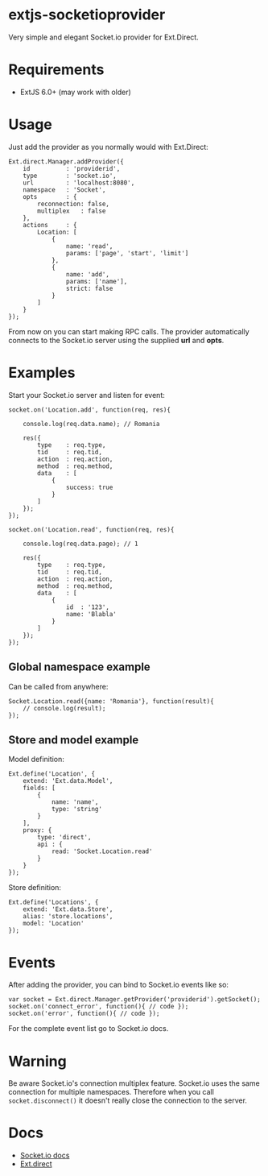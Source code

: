 # extjs-socketioprovider
Very simple and elegant Socket.io provider for Ext.Direct.

# Requirements
- ExtJS 6.0+ (may work with older)

# Usage

Just add the provider as you normally would with Ext.Direct:

```
Ext.direct.Manager.addProvider({
    id          : 'providerid',
    type        : 'socket.io',
    url         : 'localhost:8080',
    namespace   : 'Socket',
    opts        : {
        reconnection: false,
        multiplex   : false
    },
    actions     : {
        Location: [
            {
                name: 'read',
                params: ['page', 'start', 'limit']
            },
            {
                name: 'add',
                params: ['name'],
                strict: false
            }
        ]
    }
});
```

From now on you can start making RPC calls.
The provider automatically connects to the Socket.io server using the supplied **url** and **opts**.

# Examples

Start your Socket.io server and listen for event:

```
socket.on('Location.add', function(req, res){

    console.log(req.data.name); // Romania

    res({
        type    : req.type,
        tid     : req.tid,
        action  : req.action,
        method  : req.method,
        data    : [
            {
                success: true
            }
        ]
    });
});

socket.on('Location.read', function(req, res){

    console.log(req.data.page); // 1

    res({
        type    : req.type,
        tid     : req.tid,
        action  : req.action,
        method  : req.method,
        data    : [
            {
                id  : '123',
                name: 'Blabla'
            }
        ]
    });
});

```

## Global namespace example

Can be called from anywhere:

```
Socket.Location.read({name: 'Romania'}, function(result){
    // console.log(result);
});
```

## Store and model example

Model definition:

```
Ext.define('Location', {
    extend: 'Ext.data.Model',
    fields: [
        {
            name: 'name',
            type: 'string'
        }
    ],
    proxy: {
        type: 'direct',
        api : {
            read: 'Socket.Location.read'
        }
    }
});
```

Store definition:

```
Ext.define('Locations', {
    extend: 'Ext.data.Store',
    alias: 'store.locations',
    model: 'Location'
});

```

# Events

After adding the provider, you can bind to Socket.io events like so:

```
var socket = Ext.direct.Manager.getProvider('providerid').getSocket();
socket.on('connect_error', function(){ // code });
socket.on('error', function(){ // code });
```

For the complete event list go to Socket.io docs.

# Warning

Be aware Socket.io's connection multiplex feature. Socket.io uses the same connection for multiple namespaces. Therefore when you call `socket.disconnect()` it doesn't really close the connection to the server.

# Docs

- [Socket.io docs](http://socket.io/docs/)
- [Ext.direct](http://docs.sencha.com/extjs/6.0/backend_connectors/direct/specification.html)
